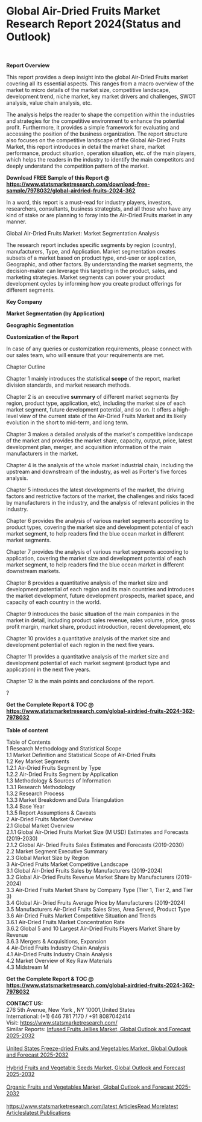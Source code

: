 <h1>Global Air-Dried Fruits Market Research Report 2024(Status and Outlook)</h1><br/><p><strong>Report Overview</strong></p><p>This report provides a deep insight into the global Air-Dried Fruits market covering all its essential aspects. This ranges from a macro overview of the market to micro details of the market size, competitive landscape, development trend, niche market, key market drivers and challenges, SWOT analysis, value chain analysis, etc.</p><p>The analysis helps the reader to shape the competition within the industries and strategies for the competitive environment to enhance the potential profit. Furthermore, it provides a simple framework for evaluating and accessing the position of the business organization. The report structure also focuses on the competitive landscape of the Global Air-Dried Fruits Market, this report introduces in detail the market share, market performance, product situation, operation situation, etc. of the main players, which helps the readers in the industry to identify the main competitors and deeply understand the competition pattern of the market.</p><p><strong>Download FREE Sample of this Report @ <a href="https://www.statsmarketresearch.com/download-free-sample/7978032/global-airdried-fruits-2024-362">https://www.statsmarketresearch.com/download-free-sample/7978032/global-airdried-fruits-2024-362</a></strong></p><p>In a word, this report is a must-read for industry players, investors, researchers, consultants, business strategists, and all those who have any kind of stake or are planning to foray into the Air-Dried Fruits market in any manner.</p><p>Global Air-Dried Fruits Market: Market Segmentation Analysis</p><p>The research report includes specific segments by region (country), manufacturers, Type, and Application. Market segmentation creates subsets of a market based on product type, end-user or application, Geographic, and other factors. By understanding the market segments, the decision-maker can leverage this targeting in the product, sales, and marketing strategies. Market segments can power your product development cycles by informing how you create product offerings for different segments.</p><p><strong>Key Company</strong></p><p><strong>Market Segmentation (<strong>by Application</strong>)</strong></p><p><strong>Geographic Segmentation</strong></p><p><strong>Customization of the Report</strong></p><p>In case of any queries or customization requirements, please connect with our sales team, who will ensure that your requirements are met.</p><p>Chapter Outline</p><p>Chapter 1 mainly introduces the statistical <strong>scope</strong> of the report, market division standards, and market research methods.</p><p>Chapter 2 is an executive <strong>summary</strong> of different market segments (by region, product type, application, etc), including the market size of each market segment, future development potential, and so on. It offers a high-level view of the current state of the Air-Dried Fruits Market and its likely evolution in the short to mid-term, and long term.</p><p>Chapter 3 makes a detailed analysis of the market's competitive landscape of the market and provides the market share, capacity, output, price, latest development plan, merger, and acquisition information of the main manufacturers in the market.</p><p>Chapter 4 is the analysis of the whole market industrial chain, including the upstream and downstream of the industry, as well as Porter's five forces analysis.</p><p>Chapter 5 introduces the latest developments of the market, the driving factors and restrictive factors of the market, the challenges and risks faced by manufacturers in the industry, and the analysis of relevant policies in the industry.</p><p>Chapter 6 provides the analysis of various market segments according to product types, covering the market size and development potential of each market segment, to help readers find the blue ocean market in different market segments.</p><p>Chapter 7 provides the analysis of various market segments according to application, covering the market size and development potential of each market segment, to help readers find the blue ocean market in different downstream markets.</p><p>Chapter 8 provides a quantitative analysis of the market size and development potential of each region and its main countries and introduces the market development, future development prospects, market space, and capacity of each country in the world.</p><p>Chapter 9 introduces the basic situation of the main companies in the market in detail, including product sales revenue, sales volume, price, gross profit margin, market share, product introduction, recent development, etc</p><p>Chapter 10 provides a quantitative analysis of the market size and development potential of each region in the next five years.</p><p>Chapter 11 provides a quantitative analysis of the market size and development potential of each market segment (product type and application) in the next five years.</p><p>Chapter 12 is the main points and conclusions of the report.</p><p>? </p><div><b>Get the Complete Report & TOC @ <a href="https://www.statsmarketresearch.com/global-airdried-fruits-2024-362-7978032">https://www.statsmarketresearch.com/global-airdried-fruits-2024-362-7978032</a></b></div><br><b>Table of content</b><p>Table of Contents<br />1 Research Methodology and Statistical Scope<br />1.1 Market Definition and Statistical Scope of Air-Dried Fruits<br />1.2 Key Market Segments<br />1.2.1 Air-Dried Fruits Segment by Type<br />1.2.2 Air-Dried Fruits Segment by Application<br />1.3 Methodology & Sources of Information<br />1.3.1 Research Methodology<br />1.3.2 Research Process<br />1.3.3 Market Breakdown and Data Triangulation<br />1.3.4 Base Year<br />1.3.5 Report Assumptions & Caveats<br />2 Air-Dried Fruits Market Overview<br />2.1 Global Market Overview<br />2.1.1 Global Air-Dried Fruits Market Size (M USD) Estimates and Forecasts (2019-2030)<br />2.1.2 Global Air-Dried Fruits Sales Estimates and Forecasts (2019-2030)<br />2.2 Market Segment Executive Summary<br />2.3 Global Market Size by Region<br />3 Air-Dried Fruits Market Competitive Landscape<br />3.1 Global Air-Dried Fruits Sales by Manufacturers (2019-2024)<br />3.2 Global Air-Dried Fruits Revenue Market Share by Manufacturers (2019-2024)<br />3.3 Air-Dried Fruits Market Share by Company Type (Tier 1, Tier 2, and Tier 3)<br />3.4 Global Air-Dried Fruits Average Price by Manufacturers (2019-2024)<br />3.5 Manufacturers Air-Dried Fruits Sales Sites, Area Served, Product Type<br />3.6 Air-Dried Fruits Market Competitive Situation and Trends<br />3.6.1 Air-Dried Fruits Market Concentration Rate<br />3.6.2 Global 5 and 10 Largest Air-Dried Fruits Players Market Share by Revenue<br />3.6.3 Mergers & Acquisitions, Expansion<br />4 Air-Dried Fruits Industry Chain Analysis<br />4.1 Air-Dried Fruits Industry Chain Analysis<br />4.2 Market Overview of Key Raw Materials<br />4.3 Midstream M<br><div><b>Get the Complete Report & TOC @ <a href="https://www.statsmarketresearch.com/global-airdried-fruits-2024-362-7978032">https://www.statsmarketresearch.com/global-airdried-fruits-2024-362-7978032</a></b></div></p> <b>CONTACT US:</b><br>276 5th Avenue, New York , NY 10001,United States<br>International: (+1) 646 781 7170 / +91 8087042414<br>Visit: <a href="https://www.statsmarketresearch.com/">https://www.statsmarketresearch.com/</a><br>Similar Reports: <a href="https://www.statsmarketresearch.com/global-airdried-fruits-2024-362-7978032">Infused Fruits Jellies Market, Global Outlook and Forecast 2025-2032</a><br/><br/><a href="https://www.statsmarketresearch.com/global-airdried-fruits-2024-362-7978032">United States Freeze-dried Fruits and Vegetables Market, Global Outlook and Forecast 2025-2032</a><br/><br/><a href="https://www.statsmarketresearch.com/global-airdried-fruits-2024-362-7978032">Hybrid Fruits and Vegetable Seeds Market, Global Outlook and Forecast 2025-2032</a><br/><br/><a href="https://www.statsmarketresearch.com/global-airdried-fruits-2024-362-7978032">Organic Fruits and Vegetables Market, Global Outlook and Forecast 2025-2032</a><br/><br/><a href="https://gyeongbokgung.com">https://www.statsmarketresearch.com/</a><a href="https://hallyeomaritime.com">latest Articles</a><a href="https://jingwansa.com">Read More</a><a href=https://nguoiviet.jp/">latest Articles</a><a href="https://www.intelmarketresearch.com/">latest Publications</a>